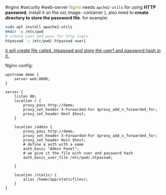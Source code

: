 #nginx #security #web-server 
<font color="#76923c">Nginx</font> needs `apche2-utils` for using **HTTP password**, install it on the os( image- container ), also need to **create directory to store the password file**.
for example:
```Bash
sudo apt install apache2-utils
mkdir -p /etc/pwd
# create user and pass for http login 
htpasswd -c /etc/pwd/.htpasswd user1
```
<u>it will create file called .htpasswd and store the user1 and password hash in it.</u>

Nginx config:
```Nginx
upstream demo {
    server web:8000;
}
  
server {
    listen 80;
    location / {
        proxy_pass http://demo;
        proxy_set_header X-Forwarded-For $proxy_add_x_forwarded_for;
        proxy_set_header Host $host;
    }

	location /admin {
		proxy_pass http://demo;
        proxy_set_header X-Forwarded-For $proxy_add_x_forwarded_for;
        proxy_set_header Host $host;
        # define a auth with a name
        auth_basic "Admin Panel";
        # we give it the file with user and password hash
        auth_basic_user_file /etc/pwd/.htpasswd;

	}
	
    location /static/ {
        alias /home/app/staticfiles/;
    }
}
```